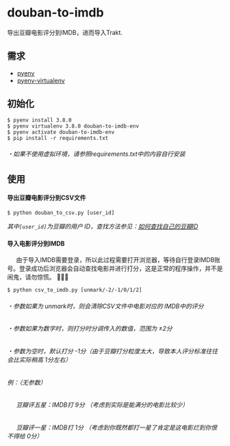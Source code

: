 # douban-to-imdb
导出豆瓣电影评分到IMDB，进而导入Trakt.

## 需求

* [pyenv](https://github.com/pyenv/pyenv)
* [pyenv-virtualenv](https://github.com/pyenv/pyenv-virtualenv)

## 初始化

    $ pyenv install 3.8.0
    $ pyenv virtualenv 3.8.0 douban-to-imdb-env
    $ pyenv activate douban-to-imdb-env
    $ pip install -r requirements.txt
    
###### *・如果不使用虚拟环境，请参照requirements.txt中的内容自行安装*
    
## 使用

#### 导出豆瓣电影评分到CSV文件

    $ python douban_to_csv.py [user_id]
    
*其中`[user_id]`为豆瓣的用户 ID，查找方法参见：[如何查找自己的豆瓣ID](https://github.com/pyenv/pyenv-virtualenv)*

#### 导入电影评分到IMDB

&ensp;&ensp;&ensp;由于导入IMDB需要登录，所以此过程需要打开浏览器，等待自行登录IMDB账号。登录成功后浏览器会自动查找电影并进行打分，这是正常的程序操作，并不是闹鬼，请勿惊慌。 👻👻👻

    $ python csv_to_imdb.py [unmark/-2/-1/0/1/2]
    
###### *・参数如果为 unmark时，则会清除CSV文件中电影对应的 IMDB中的评分*

###### *・参数如果为数字时，则打分时分调传入的数值，范围为 ±2分*

###### *・参数为空时，默认打分 -1分（由于豆瓣打分粒度太大，导致本人评分标准往往会比实际稍高 1分左右）*

###### *例：（无参数）*
  
###### *&ensp;&ensp;&ensp;豆瓣评五星：IMDB打 9分 （考虑到实际是能满分的电影比较少）*
  
###### *&ensp;&ensp;&ensp;豆瓣评一星：IMDB打 1分 （考虑到你既然都打一星了肯定是这电影烂到你恨不得给 0分）*

